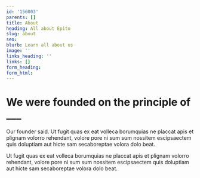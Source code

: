 ```yaml
---
id: '156003'
parents: []
title: About
heading: All about Epito
slug: about
seo: 
blurb: Learn all about us
image: ''
links_heading: ''
links: []
form_heading: 
form_html: 
---
```


# We were founded on the principle of ___

Our founder said. Ut fugit quas ex eat volleca borumquias ne placcat apis et plignam volorro rehendant, volore pore ni sum sum nossitem escipsaectem quis doluptiam aut hicte sam secaboreptae volora dolo beat.

Ut fugit quas ex eat volleca borumquias ne placcat apis et plignam volorro rehendant, volore pore ni sum sum nossitem escipsaectem quis doluptiam aut hicte sam secaboreptae volora dolo beat.